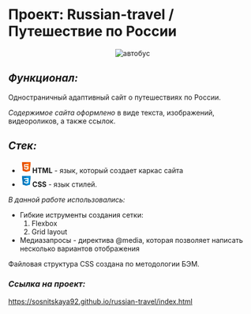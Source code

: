# Проект: Russian-travel / Путешествие по России
<div align="center">
<img src="https://media.giphy.com/media/KzVF9vquT3VyiblSPQ/giphy.gif" alt="автобус" height="200">
</div>

## ***Функционал:***
Одностраничный адаптивный сайт о путешествиях по России.

*Содержимое сайта оформлено* в виде текста, изображений, видеороликов, а также ссылок.

## ***Стек:***
* <img src="./images/html.svg" height="25" alt="html">**HTML** - язык, который создает каркас сайта
* <img src="./images/css.svg" height="25" alt="css">**CSS** - язык стилей. 

*В данной работе использовались:*
* Гибкие иструменты создания сетки:
  1. Flexbox
  2. Grid layout
* Медиазапросы - директива @media, которая позволяет написать несколько вариантов отображения

Файловая структура CSS создана по методологии БЭМ. 

### ***Ссылка на проект:*** 
https://sosnitskaya92.github.io/russian-travel/index.html


